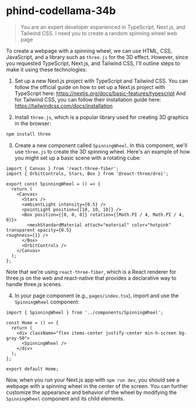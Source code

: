 # phind-codellama-34b

> You are an expert developer experienced in TypeScript, Next.js, and Tailwind CSS. I need you to create a random spinning wheel web page

To create a webpage with a spinning wheel, we can use HTML, CSS, JavaScript, and a library such as 
`three.js` for the 3D effect. However, since you requested TypeScript, Next.js, and Tailwind CSS, 
I'll outline steps to make it using these technologies:

1. Set up a new Next.js project with TypeScript and Tailwind CSS. You can follow the official guide 
on how to set up a Next.js project with TypeScript here: 
https://nextjs.org/docs/basic-features/typescript
And for Tailwind CSS, you can follow their installation guide here: 
https://tailwindcss.com/docs/installation

2. Install `three.js`, which is a popular library used for creating 3D graphics in the browser:
```bash
npm install three
```

3. Create a new component called `SpinningWheel`. In this component, we'll use `three.js` to create 
the 3D spinning wheel. Here's an example of how you might set up a basic scene with a rotating cube:

```tsx
import { Canvas } from 'react-three-fiber';
import { OrbitControls, Stars, Box } from '@react-three/drei';

export const SpinningWheel = () => {
  return (
    <Canvas>
      <Stars />
      <ambientLight intensity={0.5} />
      <pointLight position={[10, 10, 10]} />
      <Box position={[0, 0, 0]} rotation={[Math.PI / 4, Math.PI / 4, 0]}>
        <meshStandardMaterial attach="material" color="hotpink" transparent opacity={0.5} 
roughness={1} />
      </Box>
      <OrbitControls />
    </Canvas>
  );
};
```
Note that we're using `react-three-fiber`, which is a React renderer for three.js on the web and 
react-native that provides a declarative way to handle three.js scenes.

4. In your page component (e.g., `pages/index.tsx`), import and use the `SpinningWheel` component:

```tsx
import { SpinningWheel } from '../components/SpinningWheel';

const Home = () => {
  return (
    <div className="flex items-center justify-center min-h-screen bg-gray-50">
      <SpinningWheel />
    </div>
  );
};

export default Home;
```

Now, when you run your Next.js app with `npm run dev`, you should see a webpage with a spinning wheel 
in the center of the screen. You can further customize the appearance and behavior of the wheel by 
modifying the `SpinningWheel` component and its child elements.